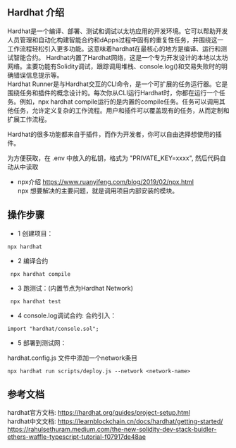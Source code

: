 ## Hardhat 介绍  
Hardhat是一个编译、部署、测试和调试以太坊应用的开发环境。它可以帮助开发人员管理和自动化构建智能合约和dApps过程中固有的重复性任务，并围绕这一工作流程轻松引入更多功能。这意味着hardhat在最核心的地方是编译、运行和测试智能合约。
Hardhat内置了Hardhat网络，这是一个专为开发设计的本地以太坊网络。主要功能有Solidity调试，跟踪调用堆栈、console.log()和交易失败时的明确错误信息提示等。  
Hardhat Runner是与Hardhat交互的CLI命令，是一个可扩展的任务运行器。它是围绕任务和插件的概念设计的。每次你从CLI运行Hardhat时，你都在运行一个任务。例如，npx hardhat compile运行的是内置的compile任务。任务可以调用其他任务，允许定义复杂的工作流程。用户和插件可以覆盖现有的任务，从而定制和扩展工作流程。

Hardhat的很多功能都来自于插件，而作为开发者，你可以自由选择想使用的插件。  

为方便获取，在 .env 中放入的私钥，格式为 "PRIVATE_KEY=xxxx", 然后代码自动从中读取
 
- npx介绍 
https://www.ruanyifeng.com/blog/2019/02/npx.html  
npx 想要解决的主要问题，就是调用项目内部安装的模块。  

## 操作步骤
- 1 创建项目：
```
npx hardhat  
```

- 2 编译合约
```
 npx hardhat compile
```

- 3 跑测试：(内置节点为Hardhat Network)
```
 npx hardhat test 
```

- 4 console.log调试合约:
合约引入：
```
import "hardhat/console.sol";
```

- 5 部署到测试网：

hardhat.config.js 文件中添加一个network条目

```
npx hardhat run scripts/deploy.js --network <network-name>
```

## 参考文档  
hardhat官方文档: https://hardhat.org/guides/project-setup.html   
hardhat中文文档: https://learnblockchain.cn/docs/hardhat/getting-started/ 
https://rahulsethuram.medium.com/the-new-solidity-dev-stack-buidler-ethers-waffle-typescript-tutorial-f07917de48ae  

